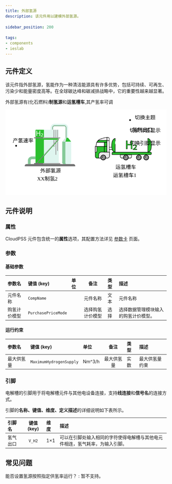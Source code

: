```yaml
---
title: 外部氢源
description: 该元件用以建模外部氢源。

sidebar_position: 200

tags: 
- components
- ieslab
---
```


## 元件定义

该元件指外部氢源，氢能作为一种清洁能源具有许多优势，包括可持续、可再生、污染少和能量密度高等。在全球碳达峰和碳减排战略中，它的重要性越来越显著。

外部氢源有(化石燃料)**制氢源**和**运氢槽车**,其产氢率可调

![制氢源](./HydrogenSource.svg )


## 元件说明



### 属性

CloudPSS 元件包含统一的**属性**选项，其配置方法详见 [参数卡](docs/documents/software/10-xstudio/20-simstudio/40-workbench/20-function-zone/30-design-tab/30-param-panel/index.md) 页面。

### 参数

#### 基础参数

| 参数名 | 键值 (key) | 单位 | 备注 | 类型 | 描述 |
| :--- | :--- | :--- | :--: | :--- | :--- |
| 元件名称 | `CompName` |  | 元件名称 | 文本 | 元件名称 |
| 购氢计价模型 | `PurchasePriceMode` |  | 选择购氢计价模型 | 选择 | 选择数据管理模块输入的购氢计价模型。 |


#### 运行约束

| 参数名 | 键值 (key)  | 单位 | 备注 | 类型 | 描述 |
| :--- | :--- | :--- | :--: | :--- | :--- |
| 最大供氢量 | `MaximumHydrogenSupply` | Nm^3/h | 最大供氢量 | 实数 | 最大供氢量约束 |

### 引脚

电解槽的引脚用于将电解槽元件与其他电设备连接，支持**线连接**和**信号名**的连接方式。

引脚的**名称、键值、维度、定义描述**的详细说明如下表所示。

| 引脚名 | 键值 (key)  | 维度 | 描述 |
| :--- | :--: | :--- | :--- |
| 氢气出口 | `V_H2` | 1×1 | 可以在引脚处输入相同的字符使得电解槽与其他电元件相连，氢气耗率，为输入引脚。|


## 常见问题

能否设置氢源按照指定供氢率运行？
:   暂不支持。

